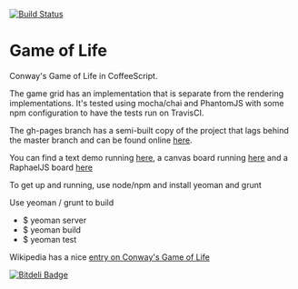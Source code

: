 [![Build Status](https://travis-ci.org/michiel/gameoflife-coffee.png)](https://travis-ci.org/michiel/gameoflife-coffee)

# Game of Life

Conway's Game of Life in CoffeeScript.

The game grid has an implementation that is separate from the rendering
implementations. It's tested using mocha/chai and PhantomJS with some npm
configuration to have the tests run on TravisCI.

The gh-pages branch has a semi-built copy of the project that lags behind the
master branch and can be found online
[here](http://michiel.github.com/gameoflife-coffee).

You can find a text demo running [here](http://michiel.github.com/gameoflife-coffee),
a canvas board running [here](http://michiel.github.com/gameoflife-coffee/index-canvas.html) and a 
RaphaelJS board [here](http://michiel.github.com/gameoflife-coffee/index-raphael.html)

To get up and running, use node/npm and install yeoman and grunt

Use yeoman / grunt to build

 * $ yeoman server
 * $ yeoman build
 * $ yeoman test

Wikipedia has a nice [entry on Conway's Game of Life](http://en.wikipedia.org/wiki/Conway%27s_Game_of_Life)



[![Bitdeli Badge](https://d2weczhvl823v0.cloudfront.net/michiel/gameoflife-coffee/trend.png)](https://bitdeli.com/free "Bitdeli Badge")

